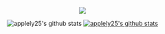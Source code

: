 <div align="center">

<img src="https://capsule-render.vercel.app/api?type=waving&color=auto&height=200&section=header&text=KimGyuHa&Size=50&fontAlign=77&fontAlignY=30&animation=twinkling&desc=frontend%20Developer&descAlign=85&descAlignY=55&fontColor=FFFFFF"/>


![applely25's github stats](https://github-readme-stats.vercel.app/api?username=applely25&show_icons=true)
[![applely25's github stats](https://github-readme-stats.vercel.app/api/top-langs/?username=applely25&show_icons=true&hide_border=true&title_color=004386&icon_color=004386&layout=compact)](https://github.com/applely25)
